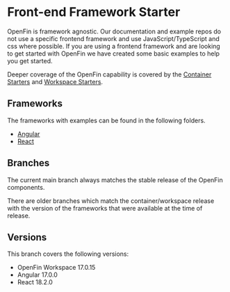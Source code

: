 # Front-end Framework Starter

OpenFin is framework agnostic. Our documentation and example repos do not use a specific frontend framework and use JavaScript/TypeScript and css where possible. If you are using a frontend framework and are looking to get started with OpenFin we have created some basic examples to help you get started.

Deeper coverage of the OpenFin capability is covered by the [Container Starters](https://github.com/built-on-openfin/container-starter) and [Workspace Starters](https://github.com/built-on-openfin/workspace-starter).

## Frameworks

The frameworks with examples can be found in the following folders.

* [Angular](./frameworks/angular)
* [React](./frameworks/react)

## Branches

The current main branch always matches the stable release of the OpenFin components.

There are older branches which match the container/workspace release with the version of the frameworks that were available at the time of release.

## Versions

This branch covers the following versions:

* OpenFin Workspace 17.0.15
* Angular 17.0.0
* React 18.2.0
